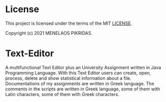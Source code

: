# License

This project is licensed under the terms of the MIT [LICENSE](https://github.com/Pikridas/Text-Editor/blob/master/LICENSE).

Copyright (c) 2021 MENELAOS PIKRIDAS.

# Text-Editor
A multifunctional Text Editor plus an University Assignment written in Java Programming Language.
With this Text Editor users can create, open, process, delete and show statistical information about a file. 
Documentations of my assignments are written in Greek language. 
The comments in the scripts are written in Greek language, some of them with Latin characters, some of them with Greek characters. 
